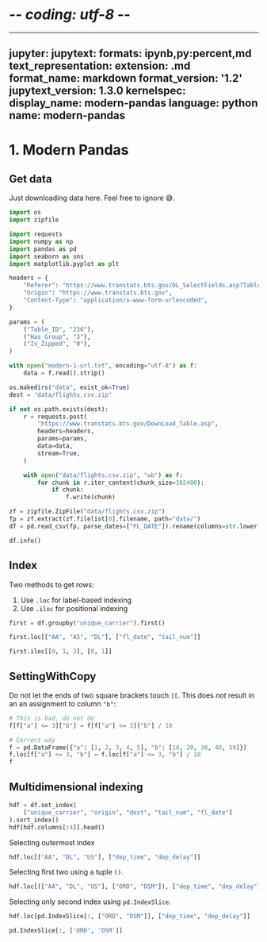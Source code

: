 # -*- coding: utf-8 -*-
---
jupyter:
  jupytext:
    formats: ipynb,py:percent,md
    text_representation:
      extension: .md
      format_name: markdown
      format_version: '1.2'
      jupytext_version: 1.3.0
  kernelspec:
    display_name: modern-pandas
    language: python
    name: modern-pandas
---

<!-- #region Collapsed="false" -->
# 1. Modern Pandas
<!-- #endregion -->

<!-- #region Collapsed="false" -->
## Get data
<!-- #endregion -->

<!-- #region Collapsed="false" -->
Just downloading data here. Feel free to ignore 😅.
<!-- #endregion -->

```python Collapsed="false"
import os
import zipfile

import requests
import numpy as np
import pandas as pd
import seaborn as sns
import matplotlib.pyplot as plt
```

```python Collapsed="false"
headers = {
    "Referer": "https://www.transtats.bts.gov/DL_SelectFields.asp?Table_ID=236&DB_Short_Name=On-Time",
    "Origin": "https://www.transtats.bts.gov",
    "Content-Type": "application/x-www-form-urlencoded",
}

params = (
    ("Table_ID", "236"),
    ("Has_Group", "3"),
    ("Is_Zipped", "0"),
)

with open("modern-1-url.txt", encoding="utf-8") as f:
    data = f.read().strip()

os.makedirs("data", exist_ok=True)
dest = "data/flights.csv.zip"

if not os.path.exists(dest):
    r = requests.post(
        "https://www.transtats.bts.gov/DownLoad_Table.asp",
        headers=headers,
        params=params,
        data=data,
        stream=True,
    )

    with open("data/flights.csv.zip", "wb") as f:
        for chunk in r.iter_content(chunk_size=102400):
            if chunk:
                f.write(chunk)
```

```python Collapsed="false"
zf = zipfile.ZipFile("data/flights.csv.zip")
fp = zf.extract(zf.filelist[0].filename, path="data/")
df = pd.read_csv(fp, parse_dates=["FL_DATE"]).rename(columns=str.lower)

df.info()
```

<!-- #region Collapsed="false" -->
## Index
<!-- #endregion -->

<!-- #region Collapsed="false" -->
Two methods to get rows:

1. Use `.loc` for label-based indexing
2. Use `.iloc` for positional indexing
<!-- #endregion -->

```python Collapsed="false"
first = df.groupby("unique_carrier").first()
```

```python Collapsed="false"
first.loc[["AA", "AS", "DL"], ["fl_date", "tail_num"]]
```

```python Collapsed="false"
first.iloc[[0, 1, 3], [0, 1]]
```

<!-- #region Collapsed="false" -->
## SettingWithCopy
<!-- #endregion -->

<!-- #region Collapsed="false" -->
Do not let the ends of two square brackets touch `][`. This does _not_ result in an an assignment to column `"b"`:

```python
# This is bad, do not do
f[f["a"] <= 3]["b"] = f[f["a"] <= 3]["b"] / 10
```
<!-- #endregion -->

```python Collapsed="false"
# Correct way
f = pd.DataFrame({"a": [1, 2, 3, 4, 5], "b": [10, 20, 30, 40, 50]})
f.loc[f["a"] <= 3, "b"] = f.loc[f["a"] <= 3, "b"] / 10
f
```

<!-- #region Collapsed="false" -->
## Multidimensional indexing
<!-- #endregion -->

```python Collapsed="false"
hdf = df.set_index(
    ["unique_carrier", "origin", "dest", "tail_num", "fl_date"]
).sort_index()
hdf[hdf.columns[:4]].head()
```

<!-- #region Collapsed="false" -->
Selecting outermost index
<!-- #endregion -->

```python Collapsed="false"
hdf.loc[["AA", "DL", "US"], ["dep_time", "dep_delay"]]
```

<!-- #region Collapsed="false" -->
Selecting first two using a tuple `()`.
<!-- #endregion -->

```python Collapsed="false"
hdf.loc[(["AA", "DL", "US"], ["ORD", "DSM"]), ["dep_time", "dep_delay"]]
```

<!-- #region Collapsed="false" -->
Selecting only second index using `pd.IndexSlice`.
<!-- #endregion -->

```python Collapsed="false"
hdf.loc[pd.IndexSlice[:, ["ORD", "DSM"]], ["dep_time", "dep_delay"]]
```

```python Collapsed="false"
pd.IndexSlice[:, ['ORD', 'DSM']]
```

```python Collapsed="false"

```
